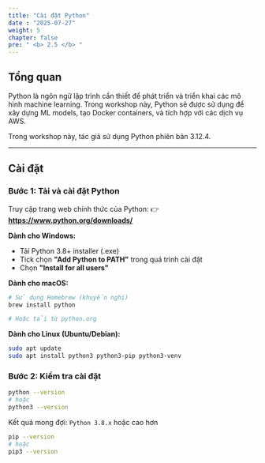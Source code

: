 ```yaml
---
title: "Cài đặt Python"
date : "2025-07-27"
weight: 5
chapter: false
pre: " <b> 2.5 </b> "
---
```


## Tổng quan

Python là ngôn ngữ lập trình cần thiết để phát triển và triển khai các mô hình machine learning. Trong workshop này, Python sẽ được sử dụng để xây dựng ML models, tạo Docker containers, và tích hợp với các dịch vụ AWS.

Trong workshop này, tác giả sử dụng Python phiên bản 3.12.4.

---

## Cài đặt

### Bước 1: Tải và cài đặt Python

Truy cập trang web chính thức của Python:
👉 **https://www.python.org/downloads/**

**Dành cho Windows:**
- Tải Python 3.8+ installer (.exe)
- Tick chọn **"Add Python to PATH"** trong quá trình cài đặt
- Chọn **"Install for all users"**

**Dành cho macOS:**
```bash
# Sử dụng Homebrew (khuyến nghị)
brew install python

# Hoặc tải từ python.org
```

**Dành cho Linux (Ubuntu/Debian):**
```bash
sudo apt update
sudo apt install python3 python3-pip python3-venv
```

### Bước 2: Kiểm tra cài đặt

```bash
python --version
# hoặc
python3 --version
```

Kết quả mong đợi: `Python 3.8.x` hoặc cao hơn

```bash
pip --version
# hoặc
pip3 --version
```
